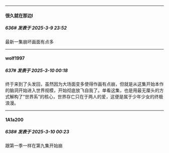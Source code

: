 ﻿
*****

####  很久就在那边l  
##### 636#       发表于 2025-3-9 23:52

最新一集崩坏画面有点多


*****

####  wolf1997  
##### 637#       发表于 2025-3-10 00:18

终于来到了头发回，虽然因为大场面变多使得作画有点崩，但就是从这集开始本作的脑洞开始进入世界规模，开始彻底放飞自我了。单看这集，也是用最无厘头的方式解构了“世界系”的核心，世界存亡只在于两人的爱，这便是属于少年少女的终极浪漫。


*****

####  1A1a200  
##### 638#       发表于 2025-3-10 00:23

跟第一季一样在第九集开始崩

